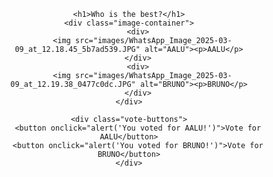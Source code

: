 <html>
<html lang="en">
<head>
    <meta charset="UTF-8">
    <meta name="viewport" content="width=device-width, initial-scale=1.0">
    <title>Image Comparison</title>
    <style>
        body {
            font-family: Arial, sans-serif;
            text-align: center;
        }
        .image-container {
            display: flex;
            justify-content: center;
            margin: 20px;
        }
        .image-container img {
            width: 300px;
            margin: 0 20px;
            border: 2px solid #ccc;
            border-radius: 8px;
        }
        .vote-buttons {
            margin-top: 20px;
        }
        button {
            padding: 10px 20px;
            font-size: 16px;
            cursor: pointer;
            margin: 10px;
            border: none;
            border-radius: 5px;
            background-color: #4CAF50;
            color: white;
        }
        button:hover {
            background-color: #45a049;
        }
    </style>
</head>
<body>

    <h1>Who is the best?</h1>
    <div class="image-container">
        <div>
          <img src="images/WhatsApp_Image_2025-03-09_at_12.18.45_5b7ad539.JPG" alt="AALU"><p>AALU</p>
        </div>
        <div>
          <img src="images/WhatsApp_Image_2025-03-09_at_12.19.38_0477c0dc.JPG" alt="BRUNO"><p>BRUNO</p>
        </div>
    </div>

    <div class="vote-buttons">
        <button onclick="alert('You voted for AALU!')">Vote for AALU</button>
        <button onclick="alert('You voted for BRUNO!')">Vote for BRUNO</button>
    </div>

</body>
</html>
